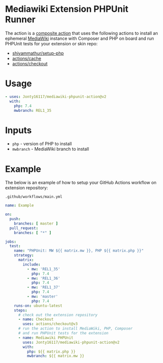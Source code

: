 # Mediawiki Extension PHPUnit Runner

The action is a [composite action](https://docs.github.com/en/actions/creating-actions/creating-a-composite-action)
that uses the following actions to install an ephemeral [MediaWiki](https://mediawiki.org) instance with Composer and PHP on board and run
PHPUnit tests for your extension or skin repo:

* [shivammathur/setup-php](https://github.com/shivammathur/setup-php)
* [actions/cache](https://github.com/actions/cache)
* [actions/checkout](https://github.com/actions/checkout)

# Usage

```yaml
- uses: Jonty16117/mediawiki-phpunit-action@v2
  with:
    php: 7.4
    mwbranch: REL1_35
```

# Inputs

* `php` - version of PHP to install
* `mwbranch` - MediaWiki branch to install

# Example

The below is an example of how to setup your GitHub Actions workflow on extension repository:

`.github/workflows/main.yml`

```yaml
name: Example

on:
  push:
    branches: [ master ]
  pull_request:
    branches: [ "*" ]

jobs:
  test:
    name: "PHPUnit: MW ${{ matrix.mw }}, PHP ${{ matrix.php }}"
    strategy:
      matrix:
        include:
          - mw: 'REL1_35'
            php: 7.4
          - mw: 'REL1_36'
            php: 7.4
          - mw: 'REL1_37'
            php: 7.4
          - mw: 'master'
            php: 7.4
    runs-on: ubuntu-latest
    steps:
      # check out the extension repository
      - name: Checkout
        uses: actions/checkout@v3
      # run the action to install MediaWiki, PHP, Composer
      # and run PHPUnit tests for the extension
      - name: Mediawiki PHPUnit
        uses: Jonty16117/mediawiki-phpunit-action@v2
        with:
          php: ${{ matrix.php }}
          mwbranch: ${{ matrix.mw }}
```
